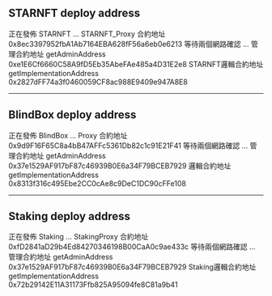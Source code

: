 ##  STARNFT deploy address
正在發佈 STARNFT ...
STARNFT_Proxy 合約地址 0x8ec3397952fbA1Ab7164EBA628fF56a6eb0e6213
等待兩個網路確認 ... 
管理合約地址 getAdminAddress 0xe1E6Cf6660C58A9fD5Eb35AbeFAe485a4D31E2e8
STARNFT邏輯合約地址 getImplementationAddress 0x2827dFF74a3f0460059CF8ac988E9409e947A8E8

----------

##  BlindBox deploy address
正在發佈 BlindBox ...
Proxy 合約地址 0x9d9F16F65C8a4bB47AFFc5361Db82c1c91E21F41
等待兩個網路確認 ... 
管理合約地址 getAdminAddress 0x37e1529AF917bF87c46939B0E6a34F79BCEB7929
邏輯合約地址 getImplementationAddress 0x8313f316c495Ebe2CC0cAe8c9DeC1DC90cFFe108

-------

##  Staking deploy address

正在發佈 Staking ...
StakingProxy 合約地址 0xfD2841aD29b4Ed84270346198B00CaA0c9ae433c
等待兩個網路確認 ... 
管理合約地址 getAdminAddress 0x37e1529AF917bF87c46939B0E6a34F79BCEB7929
Staking邏輯合約地址 getImplementationAddress 0x72b29142E11A31173Ffb825A95094fe8C81a9b41



